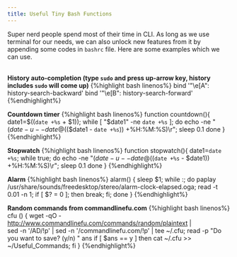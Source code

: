 ```yaml
---
title: Useful Tiny Bash Functions
---
```

Super nerd people spend most of their time in CLI. As long as we use terminal for our needs, we can also unlock new features from it by appending some codes in `bashrc` file. Here are some examples which we can use.  
&nbsp;

**History auto-completion (type `sudo` and press up-arrow key, history includes `sudo` will come up)**
{%highlight bash linenos%}
bind '"\e[A": history-search-backward'
bind '"\e[B": history-search-forward'
{%endhighlight%}

**Countdown timer**
{%highlight bash linenos%}
function countdown(){
  date1=$((`date +%s` + $1)); 
  while [ "$date1" -ne `date +%s` ]; do 
  echo -ne "$(date -u --date @$(($date1 - `date +%s`)) +%H:%M:%S)\r";
  sleep 0.1
  done
}
{%endhighlight%}

**Stopwatch**
{%highlight bash linenos%}
function stopwatch(){
  date1=`date +%s`; 
  while true; do 
  echo -ne "$(date -u --date @$((`date +%s` - $date1)) +%H:%M:%S)\r"; 
  sleep 0.1
  done
}
{%endhighlight%}

**Alarm**
{%highlight bash linenos%}
alarm() {
sleep $1; 
while :; 
  do paplay /usr/share/sounds/freedesktop/stereo/alarm-clock-elapsed.oga; 
  read -t 0.01 -n 1; 
  if [ $? = 0 ]; then 
  break; 
  fi; 
  done
}
{%endhighlight%}

**Random commands from commandlinefu.com**
{%highlight bash linenos%}
cfu () { 
  wget -qO - http://www.commandlinefu.com/commands/random/plaintext | \
  sed -n '/AD/!p' | sed -n '/commandlinefu.com/!p' | tee ~/.cfu; 
  read -p "Do you want to save? (y/n) " ans
  if [ $ans == y ]
    then
    cat ~/.cfu >> ~/Useful_Commands;
  fi
}
{%endhighlight%}
